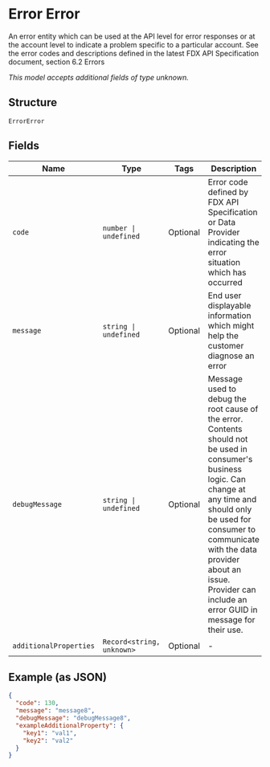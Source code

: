 
# Error Error

An error entity which can be used at the API level for error responses or at the account level to indicate a problem specific to a particular account. See the error codes and descriptions defined in the latest FDX API Specification document, section 6.2 Errors

*This model accepts additional fields of type unknown.*

## Structure

`ErrorError`

## Fields

| Name | Type | Tags | Description |
|  --- | --- | --- | --- |
| `code` | `number \| undefined` | Optional | Error code defined by FDX API Specification or Data Provider indicating the error situation which has occurred |
| `message` | `string \| undefined` | Optional | End user displayable information which might help the customer diagnose an error |
| `debugMessage` | `string \| undefined` | Optional | Message used to debug the root cause of the error. Contents should not be used in consumer's business logic. Can change at any time and should only be used for consumer to communicate with the data provider about an issue. Provider can include an error GUID in message for their use. |
| `additionalProperties` | `Record<string, unknown>` | Optional | - |

## Example (as JSON)

```json
{
  "code": 130,
  "message": "message8",
  "debugMessage": "debugMessage8",
  "exampleAdditionalProperty": {
    "key1": "val1",
    "key2": "val2"
  }
}
```

